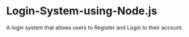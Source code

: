 # Login-System-using-Node.js
A login system that allows users to Register and Login to their account.
